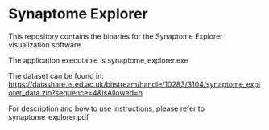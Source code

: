 # Synaptome Explorer

This repository contains the binaries for the Synaptome Explorer visualization software.

The application executable is synaptome_explorer.exe

The dataset can be found in: https://datashare.is.ed.ac.uk/bitstream/handle/10283/3104/synaptome_explorer_data.zip?sequence=4&isAllowed=n

For description and how to use instructions, please refer to synaptome_explorer.pdf
